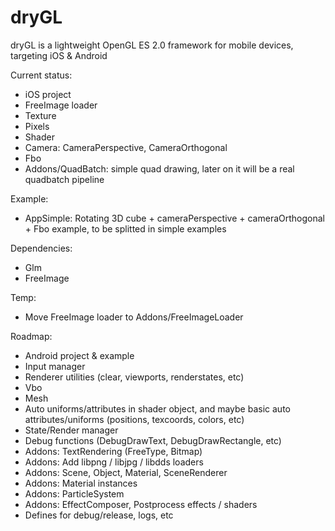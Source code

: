 dryGL
=====

dryGL is a lightweight OpenGL ES 2.0 framework for mobile devices, targeting iOS & Android

Current status:
- iOS project
- FreeImage loader
- Texture
- Pixels
- Shader
- Camera: CameraPerspective, CameraOrthogonal
- Fbo
- Addons/QuadBatch: simple quad drawing, later on it will be a real quadbatch pipeline

Example:
- AppSimple: Rotating 3D cube + cameraPerspective + cameraOrthogonal + Fbo example, to be splitted in simple examples

Dependencies:
- Glm
- FreeImage

Temp:
- Move FreeImage loader to Addons/FreeImageLoader

Roadmap:
- Android project & example
- Input manager
- Renderer utilities (clear, viewports, renderstates, etc)
- Vbo
- Mesh
- Auto uniforms/attributes in shader object, and maybe basic auto attributes/uniforms (positions, texcoords, colors, etc)
- State/Render manager
- Debug functions (DebugDrawText, DebugDrawRectangle, etc)
- Addons: TextRendering (FreeType, Bitmap)
- Addons: Add libpng / libjpg / libdds loaders
- Addons: Scene, Object, Material, SceneRenderer
- Addons: Material instances
- Addons: ParticleSystem
- Addons: EffectComposer, Postprocess effects / shaders
- Defines for debug/release, logs, etc

